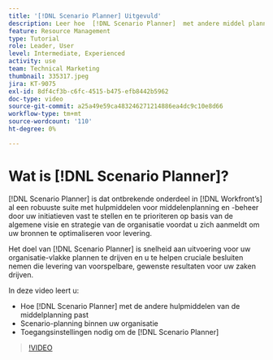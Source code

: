 ```yaml
---
title: '[!DNL Scenario Planner] Uitgevuld'
description: Leer hoe  [!DNL Scenario Planner]  met andere middel planningshulpmiddelen past. Dan leer hoe te opstelling  [!DNL Scenario Planner].
feature: Resource Management
type: Tutorial
role: Leader, User
level: Intermediate, Experienced
activity: use
team: Technical Marketing
thumbnail: 335317.jpeg
jira: KT-9075
exl-id: 8df4cf3b-c6fc-4515-b475-efb8442b5962
doc-type: video
source-git-commit: a25a49e59ca483246271214886ea4dc9c10e8d66
workflow-type: tm+mt
source-wordcount: '110'
ht-degree: 0%

---
```


# Wat is [!DNL Scenario Planner]?

[!DNL Scenario Planner] is dat ontbrekende onderdeel in [!DNL Workfront’s] al een robuuste suite met hulpmiddelen voor middelenplanning en -beheer door uw initiatieven vast te stellen en te prioriteren op basis van de algemene visie en strategie van de organisatie voordat u zich aanmeldt om uw bronnen te optimaliseren voor levering.

Het doel van [!DNL Scenario Planner] is snelheid aan uitvoering voor uw organisatie-vlakke plannen te drijven en u te helpen cruciale besluiten nemen die levering van voorspelbare, gewenste resultaten voor uw zaken drijven.

In deze video leert u:

* Hoe [!DNL Scenario Planner] met de andere hulpmiddelen van de middelplanning past
* Scenario-planning binnen uw organisatie
* Toegangsinstellingen nodig om de [!DNL Scenario Planner]

>[!VIDEO](https://video.tv.adobe.com/v/335317/?quality=12&learn=on)
